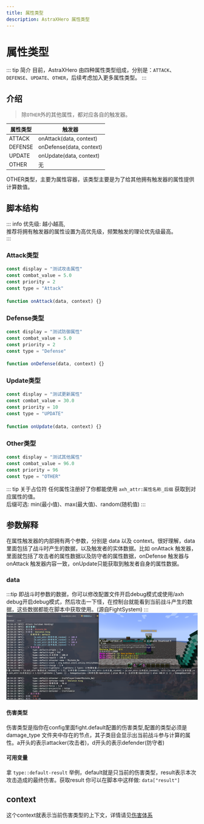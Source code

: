 ```yaml
---
title: 属性类型
description: AstraXHero 属性类型
---
```

# 属性类型
::: tip 简介
目前，AstraXHero 由四种属性类型组成，分别是：`ATTACK`、`DEFENSE`、`UPDATE`、`OTHER`，后续考虑加入更多属性类型。
:::
## 介绍
> 除`OTHER`外的其他属性，都对应各自的触发器。

| 属性类型    | 触发器                      |
| ------- | ------------------------ |
| ATTACK  | onAttack(data, context)  |
| DEFENSE | onDefense(data, context) |
| UPDATE  | onUpdate(data, context)  |
| OTHER   | 无                        |

OTHER类型，主要为属性容器，该类型主要是为了给其他拥有触发器的属性提供计算数值。

## 脚本结构
::: info
优先级: 越小越高,  
推荐将拥有触发器的属性设置为高优先级，频繁触发的理论优先级最高。  
:::
### Attack类型
```js
const display = "测试攻击属性"
const combat_value = 5.0
const priority = 2
const type = "Attack"
  
function onAttack(data, context) {}
```
### Defense类型
```js
const display = "测试防御属性"  
const combat_value = 5.0  
const priority = 2  
const type = "Defense"  

function onDefense(data, context) {}
```
### Update类型
```js
const display = "测试更新属性"  
const combat_value = 30.0  
const priority = 10  
const type = "UPDATE"  

function onUpdate(data, context) {}
```
### Other类型
```js
const display = "测试其他属性"  
const combat_value = 96.0  
const priority = 96  
const type = "OTHER"
```
::: tip 关于占位符
任何属性注册好了你都能使用 `axh_attr:属性名称_后缀` 获取到对应属性的值。  
后缀可选: min(最小值)、max(最大值)、random(随机值)
:::
## 参数解释
在属性触发器的内部拥有两个参数，分别是 data 以及 context。很好理解，data 里面包括了战斗时产生的数据，以及触发者的实体数据。比如 onAttack 触发器，里面就包括了攻击者的属性数据以及防守者的属性数据，onDefense 触发器与 onAttack 触发器内容一致，onUpdate只能获取到触发者自身的属性数据。
### data
:::tip
即战斗时参数的数据，你可以修改配置文件开启debug模式或使用/axh debug开启debug模式，然后攻击一下怪，在控制台就能看到当前战斗产生的数据，这些数据都能在脚本中获取使用。(源自FightSystem)
:::
![fightData](../../../public/images/doc/fightData.png)
#### 伤害类型
伤害类型是指你在config里面fight.default配置的伤害类型,配置的类型必须是damage_type 文件夹中存在的节点，其子类目会显示出当前战斗参与计算的属性。a开头的表示attacker(攻击者)，d开头的表示defender(防守者)
#### 可用变量
拿 `type::default-result` 举例，default就是只当前的伤害类型，result表示本次攻击造成的最终伤害。获取result 你可以在脚本中这样做: `data["result"]`
## context
这个context就表示当前伤害类型的上下文，详情请见[伤害体系](./伤害体系.md)